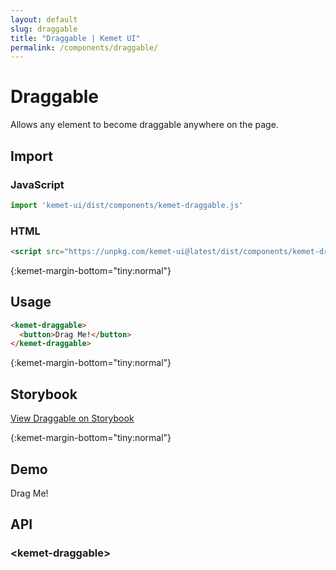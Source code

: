 ```yaml
---
layout: default
slug: draggable
title: "Draggable | Kemet UI"
permalink: /components/draggable/
---
```


# Draggable

Allows any element to become draggable anywhere on the page.

## Import 

### JavaScript
```javascript
import 'kemet-ui/dist/components/kemet-draggable.js'
```
### HTML
```html
<script src="https://unpkg.com/kemet-ui@latest/dist/components/kemet-draggable.js" type="module"></script>
```


{:kemet-margin-bottom="tiny:normal"}
## Usage

```html
<kemet-draggable>
  <button>Drag Me!</button>
</kemet-draggable>
```


{:kemet-margin-bottom="tiny:normal"}
## Storybook

[View Draggable on Storybook](https://storybook.kemet.dev/?path=/story/components-kemet-draggable--draggable)


{:kemet-margin-bottom="tiny:normal"}
## Demo

<docs-showcase>
<kemet-draggable memory="kemet-draggable-demo-memory">
  <docs-button>Drag Me!</docs-button>
</kemet-draggable>
</docs-showcase>

## API

### &lt;kemet-draggable&gt;

<docs-api-table base-url="{{ site.baseurl }}" component="kemet-draggable"></docs-api-table>
